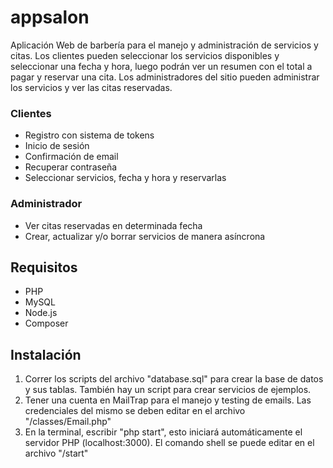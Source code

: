# appsalon
Aplicación Web de barbería para el manejo y administración de servicios y citas. Los clientes pueden seleccionar los servicios disponibles y seleccionar una fecha y hora, luego podrán ver un resumen con el total a pagar y reservar una cita. Los administradores del sitio pueden administrar los servicios y ver las citas reservadas.

### Clientes
- Registro con sistema de tokens
- Inicio de sesión
- Confirmación de email
- Recuperar contraseña
- Seleccionar servicios, fecha y hora y reservarlas

### Administrador
- Ver citas reservadas en determinada fecha
- Crear, actualizar y/o borrar servicios de manera asíncrona

## Requisitos
- PHP
- MySQL
- Node.js
- Composer

## Instalación
1. Correr los scripts del archivo "database.sql" para crear la base de datos y sus tablas. También hay un script para crear servicios de ejemplos.
2. Tener una cuenta en MailTrap para el manejo y testing de emails. Las credenciales del mismo se deben editar en el archivo "/classes/Email.php"
2. En la terminal, escribir "php start", esto iniciará automáticamente el servidor PHP (localhost:3000). El comando shell se puede editar en el archivo "/start"
